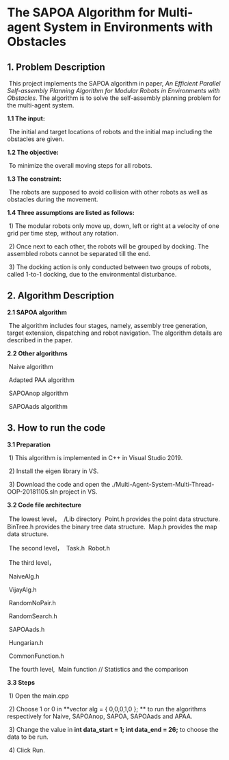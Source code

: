 # The SAPOA Algorithm for Multi-agent System in Environments with Obstacles

## 1. Problem Description

​	This project implements the SAPOA algorithm in paper, *An Efficient Parallel Self-assembly Planning Algorithm for Modular Robots in Environments with Obstacles*. The algorithm is to solve the self-assembly planning problem for the multi-agent system.  

**1.1 The input:** 

​	The initial and target locations of robots and the initial map including the obstacles are given.

**1.2 The objective:** 

​	To minimize the overall moving steps for all robots.

**1.3 The constraint:** 

​	The robots are supposed to avoid collision with other robots as well as obstacles during the movement.

**1.4 Three assumptions are listed as follows:**

​	1) The modular robots only move up, down, left or right at a velocity of one grid per time step, without any rotation.

​	2) Once next to each other, the robots will be grouped by docking.  The assembled robots cannot be separated till the end.

​	3) The docking action is only conducted between two groups of robots, called 1-to-1 docking, due to the environmental disturbance.

## 2. Algorithm Description

**2.1 SAPOA algorithm**

​	The algorithm includes four stages, namely, assembly tree generation, target extension, dispatching and robot navigation. The algorithm details are described in the paper. 

**2.2 Other algorithms**

​	Naive algorithm

​	Adapted PAA algorithm

​	SAPOAnop algorithm

​	SAPOAads algorithm

## 3. How to run the code

**3.1 Preparation**

​	1) This algorithm is implemented in C++ in Visual Studio 2019. 

​	2) Install the eigen library in VS.

​	3) Download the code and open the ./Multi-Agent-System-Multi-Thread-OOP-20181105.sln project in VS.

**3.2 Code file architecture**

​	The lowest level，
​		/Lib directory
​		Point.h provides the point data structure.
​		BinTree.h provides the binary tree data structure.
​		Map.h provides the map data structure.

​	The second level，
​		Task.h
​		Robot.h

​	The third level，

​		NaiveAlg.h

​		VijayAlg.h

​		RandomNoPair.h

​		RandomSearch.h

​		SAPOAads.h

​		Hungarian.h

​		CommonFunction.h

​	The fourth level,
​		Main function  // Statistics and the comparison

**3.3 Steps**

​	1) Open the main.cpp 

​	2) Choose 1 or 0 in **vector<int> alg = { 0,0,0,1,0 }; ** to run the algorithms respectively for Naive, SAPOAnop, SAPOA, SAPOAads and APAA. 

​	3) Change the value in **int data_start = 1; int data_end = 26;**  to choose the data to be run.

​	4) Click Run.


